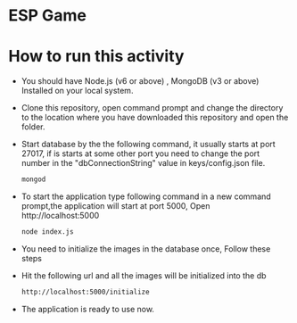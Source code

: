 # ESP Game


# How to run this activity

  - You should have Node.js (v6 or above) , MongoDB (v3 or above) Installed on your local system. 
  - Clone this repository, open command prompt and change the directory to the location where you have downloaded this repository and open the folder.
  - Start database by the the following command, it usually starts at port 27017, if is starts at some other port you need to change the port number in the "dbConnectionString" value in keys/config.json file.
    ```sh
    mongod
    ```
  - To start the application type following command in a new command prompt,the application will start at port 5000, Open http://localhost:5000
    ```sh
    node index.js
    ```

  - You need to initialize the images in the database once, Follow these steps
  - Hit the following url and all the images will be initialized into the db
    ```sh
    http://localhost:5000/initialize
    ```
  - The application is ready to use now.


